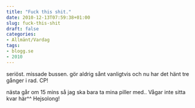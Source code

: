 ```yaml
---
title: "Fuck this shit."
date: 2010-12-13T07:59:38+01:00
slug: fuck-this-shit
draft: false
categories:
- Allmänt/Vardag
tags:
- blogg.se
- 2010
---
```

seriöst. missade bussen. gör aldrig sånt vanligtvis och nu har det hänt tre gånger i rad. CP!  
  
nästa går om 15 mins så jag ska bara ta mina piller med.. Vågar inte sitta kvar här^^ Hejsolong!
